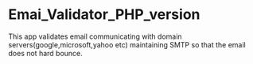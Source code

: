# Emai_Validator_PHP_version <br>
This app validates email communicating with domain servers(google,microsoft,yahoo etc) maintaining SMTP so that the email does not hard bounce. 
